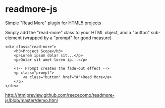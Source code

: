 # readmore-js
Simple "Read More" plugin for HTML5 projects

Simply add the "read-more" class to your HTML object, and a "button" sub-element (wrapped by a "prompt" for good measure)

    <div class="read-more">
        <h3>Project Scope</h3>
        <p>Lorem ipsum dolar sit...</p>
        <p>Dolar sit amet lorem ip...</p>
        
        <!-- Prompt creates the fade-out effect -->
        <p class="prompt">
            <a class="button" href="#">Read More</a>
        </p>
    </div>

http://htmlpreview.github.com/reececomo/readmore-js/blob/master/demo.html
